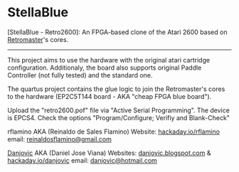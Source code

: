 # StellaBlue

[StellaBlue - Retro2600]: An FPGA-based clone of the Atari 2600 based on [Retromaster]'s cores.

-------------------------------------------------------------------------------

This project aims to use the hardware with the original atari cartridge configuration. Additionaly, the board also supports original Paddle Controller (not fully tested) and the standard one.

The quartus project contains the glue logic to join the Retromaster's cores to the hardware (EP2C5T144 board - AKA "cheap FPGA blue board").

Upload the "retro2600.pof" file via "Active Serial Programming". The device is EPCS4. Check the options "Program/Configure; Verifiy and Blank-Check"



rflamino AKA (Reinaldo de Sales Flamino)
Website:	[hackaday.io/rflamino]
email:		reinaldosflamino@gmail.com

[Danjovic]  AKA (Daniel Jose Viana)
Websites:	[danjovic.blogspot.com] & [hackaday.io/danjovic]
email:		danjovic@hotmail.com


[Danjovic]: <https://hackaday.io/danjovic/>
[hackaday.io/rflamino]: <https://hackaday.io/rflamino/>
[danjovic.blogspot.com]: <https://danjovic.blogspot.com/>
[hackaday.io/danjovic]: <https://hackaday.io/danjovic/>
[Danjovic]: <https://github.com/Danjovic/>
[Retromaster]: <https://retromaster.wordpress.com/a2601/>